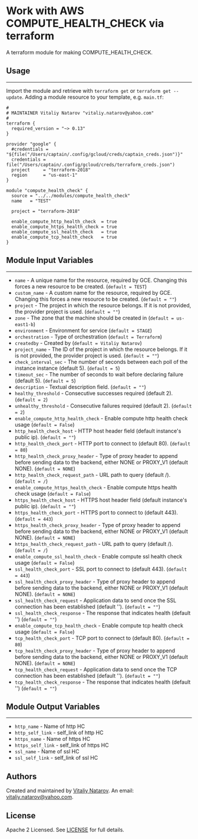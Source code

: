 # Work with AWS COMPUTE_HEALTH_CHECK via terraform

A terraform module for making COMPUTE_HEALTH_CHECK.


## Usage
----------------------
Import the module and retrieve with ```terraform get``` or ```terraform get --update```. Adding a module resource to your template, e.g. `main.tf`:

```
#
# MAINTAINER Vitaliy Natarov "vitaliy.natarov@yahoo.com"
#
terraform {
  required_version = "~> 0.13"
}

provider "google" {
  #credentials = "${file("/Users/captain/.config/gcloud/creds/captain_creds.json")}"
  credentials = file("/Users/captain/.config/gcloud/creds/terraform_creds.json")
  project     = "terraform-2018"
  region      = "us-east-1"
}

module "compute_health_check" {
  source = "../../modules/compute_health_check"
  name   = "TEST"

  project = "terraform-2018"

  enable_compute_http_health_check  = true
  enable_compute_https_health_check = true
  enable_compute_ssl_health_check   = true
  enable_compute_tcp_health_check   = true
}
```

## Module Input Variables
----------------------
- `name` - A unique name for the resource, required by GCE. Changing this forces a new resource to be created. (`default = TEST`)
- `custom_name` - A custom name for the resource, required by GCE. Changing this forces a new resource to be created. (`default = ""`)
- `project` - The project in which the resource belongs. If it is not provided, the provider project is used. (`default = ""`)
- `zone` - The zone that the machine should be created in (`default = us-east1-b`)
- `environment` - Environment for service (`default = STAGE`)
- `orchestration` - Type of orchestration (`default = Terraform`)
- `createdby` - Created by (`default = Vitaliy Natarov`)
- `project_name` - The ID of the project in which the resource belongs. If it is not provided, the provider project is used. (`default = ""`)
- `check_interval_sec` - The number of seconds between each poll of the instance instance (default 5). (`default = 5`)
- `timeout_sec` - The number of seconds to wait before declaring failure (default 5). (`default = 5`)
- `description` - Textual description field. (`default = ""`)
- `healthy_threshold` - Consecutive successes required (default 2). (`default = 2`)
- `unhealthy_threshold` - Consecutive failures required (default 2). (`default = 2`)
- `enable_compute_http_health_check` - Enable compute http health check usage (`default = False`)
- `http_health_check_host` - HTTP host header field (default instance's public ip). (`default = ""`)
- `http_health_check_port` - HTTP port to connect to (default 80). (`default = 80`)
- `http_health_check_proxy_header` - Type of proxy header to append before sending data to the backend, either NONE or PROXY_V1 (default NONE). (`default = NONE`)
- `http_health_check_request_path` - URL path to query (default /). (`default = /`)
- `enable_compute_https_health_check` - Enable compute https health check usage (`default = False`)
- `https_health_check_host` - HTTPS host header field (default instance's public ip). (`default = ""`)
- `https_health_check_port` - HTTPS port to connect to (default 443). (`default = 443`)
- `https_health_check_proxy_header` - Type of proxy header to append before sending data to the backend, either NONE or PROXY_V1 (default NONE). (`default = NONE`)
- `https_health_check_request_path` - URL path to query (default /). (`default = /`)
- `enable_compute_ssl_health_check` - Enable compute ssl health check usage (`default = False`)
- `ssl_health_check_port` - SSL port to connect to (default 443). (`default = 443`)
- `ssl_health_check_proxy_header` - Type of proxy header to append before sending data to the backend, either NONE or PROXY_V1 (default NONE). (`default = NONE`)
- `ssl_health_check_request` - Application data to send once the SSL connection has been established (default ''). (`default = ""`)
- `ssl_health_check_response` - The response that indicates health (default '') (`default = ""`)
- `enable_compute_tcp_health_check` - Enable compute tcp health check usage (`default = False`)
- `tcp_health_check_port` - TCP port to connect to (default 80). (`default = 80`)
- `tcp_health_check_proxy_header` - Type of proxy header to append before sending data to the backend, either NONE or PROXY_V1 (default NONE). (`default = NONE`)
- `tcp_health_check_request` - Application data to send once the TCP connection has been established (default ''). (`default = ""`)
- `tcp_health_check_response` - The response that indicates health (default '') (`default = ""`)

## Module Output Variables
----------------------
- `http_name` - Name of http HC
- `http_self_link` - self_link of http HC
- `https_name` - Name of https HC
- `https_self_link` - self_link of https HC
- `ssl_name` - Name of ssl HC
- `ssl_self_link` - self_link of ssl HC


## Authors

Created and maintained by [Vitaliy Natarov](https://github.com/SebastianUA). An email: [vitaliy.natarov@yahoo.com](vitaliy.natarov@yahoo.com).

## License

Apache 2 Licensed. See [LICENSE](https://github.com/SebastianUA/terraform/blob/master/LICENSE) for full details.
